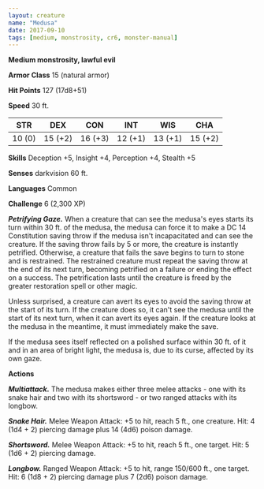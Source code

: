 ```yaml
---
layout: creature
name: "Medusa"
date: 2017-09-10
tags: [medium, monstrosity, cr6, monster-manual]
---
```


**Medium monstrosity, lawful evil**

**Armor Class** 15 (natural armor)

**Hit Points** 127 (17d8+51)

**Speed** 30 ft.

|   STR   |   DEX   |   CON   |   INT   |   WIS   |   CHA   |
|:-----:|:-----:|:-----:|:-----:|:-----:|:-----:|
| 10 (0) | 15 (+2) | 16 (+3) | 12 (+1) | 13 (+1) | 15 (+2) |

**Skills** Deception +5, Insight +4, Perception +4, Stealth +5

**Senses** darkvision 60 ft.

**Languages** Common

**Challenge** 6 (2,300 XP)

***Petrifying Gaze.*** When a creature that can see the medusa's eyes starts its turn within 30 ft. of the medusa, the medusa can force it to make a DC 14 Constitution saving throw if the medusa isn't incapacitated and can see the creature. If the saving throw fails by 5 or more, the creature is instantly petrified. Otherwise, a creature that fails the save begins to turn to stone and is restrained. The restrained creature must repeat the saving throw at the end of its next turn, becoming petrified on a failure or ending the effect on a success. The petrification lasts until the creature is freed by the greater restoration spell or other magic.

Unless surprised, a creature can avert its eyes to avoid the saving throw at the start of its turn. If the creature does so, it can't see the medusa until the start of its next turn, when it can avert its eyes again. If the creature looks at the medusa in the meantime, it must immediately make the save.

If the medusa sees itself reflected on a polished surface within 30 ft. of it and in an area of bright light, the medusa is, due to its curse, affected by its own gaze.

**Actions**

***Multiattack.*** The medusa makes either three melee attacks -  one with its snake hair and two with its shortsword - or two ranged attacks with its longbow.

***Snake Hair.*** Melee Weapon Attack: +5 to hit, reach 5 ft., one creature. Hit: 4 (1d4 + 2) piercing damage plus 14 (4d6) poison damage.

***Shortsword.*** Melee Weapon Attack: +5 to hit, reach 5 ft., one target. Hit: 5 (1d6 + 2) piercing damage.

***Longbow.*** Ranged Weapon Attack: +5 to hit, range 150/600 ft., one target. Hit: 6 (1d8 + 2) piercing damage plus 7 (2d6) poison damage.

